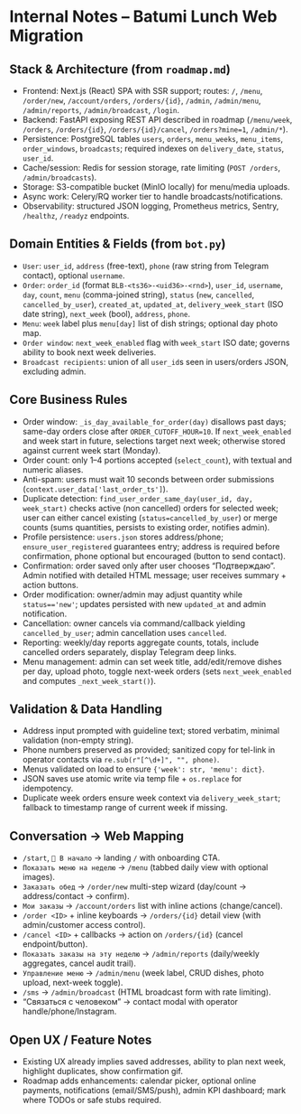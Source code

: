 # Internal Notes – Batumi Lunch Web Migration

## Stack & Architecture (from `roadmap.md`)
- Frontend: Next.js (React) SPA with SSR support; routes: `/`, `/menu`, `/order/new`, `/account/orders`, `/orders/{id}`, `/admin`, `/admin/menu`, `/admin/reports`, `/admin/broadcast`, `/login`.
- Backend: FastAPI exposing REST API described in roadmap (`/menu/week`, `/orders`, `/orders/{id}`, `/orders/{id}/cancel`, `/orders?mine=1`, `/admin/*`).
- Persistence: PostgreSQL tables `users`, `orders`, `menu_weeks`, `menu_items`, `order_windows`, `broadcasts`; required indexes on `delivery_date`, `status`, `user_id`.
- Cache/session: Redis for session storage, rate limiting (`POST /orders`, `/admin/broadcasts`).
- Storage: S3-compatible bucket (MinIO locally) for menu/media uploads.
- Async work: Celery/RQ worker tier to handle broadcasts/notifications.
- Observability: structured JSON logging, Prometheus metrics, Sentry, `/healthz`, `/readyz` endpoints.

## Domain Entities & Fields (from `bot.py`)
- `User`: `user_id`, `address` (free-text), `phone` (raw string from Telegram contact), optional `username`.
- `Order`: `order_id` (format `BLB-<ts36>-<uid36>-<rnd>`), `user_id`, `username`, `day`, `count`, `menu` (comma-joined string), `status` (`new`, `cancelled`, `cancelled_by_user`), `created_at`, `updated_at`, `delivery_week_start` (ISO date string), `next_week` (bool), `address`, `phone`.
- `Menu`: `week` label plus `menu[day]` list of dish strings; optional day photo map.
- `Order window`: `next_week_enabled` flag with `week_start` ISO date; governs ability to book next week deliveries.
- `Broadcast recipients`: union of all `user_id`s seen in users/orders JSON, excluding admin.

## Core Business Rules
- Order window: `_is_day_available_for_order(day)` disallows past days; same-day orders close after `ORDER_CUTOFF_HOUR=10`. If `next_week_enabled` and week start in future, selections target next week; otherwise stored against current week start (Monday).
- Order count: only 1–4 portions accepted (`select_count`), with textual and numeric aliases.
- Anti-spam: users must wait 10 seconds between order submissions (`context.user_data['last_order_ts']`).
- Duplicate detection: `find_user_order_same_day(user_id, day, week_start)` checks active (non cancelled) orders for selected week; user can either cancel existing (`status=cancelled_by_user`) or merge counts (sums quantities, persists to existing order, notifies admin).
- Profile persistence: `users.json` stores address/phone; `ensure_user_registered` guarantees entry; address is required before confirmation, phone optional but encouraged (button to send contact).
- Confirmation: order saved only after user chooses “Подтверждаю”. Admin notified with detailed HTML message; user receives summary + action buttons.
- Order modification: owner/admin may adjust quantity while `status=='new'`; updates persisted with new `updated_at` and admin notification.
- Cancellation: owner cancels via command/callback yielding `cancelled_by_user`; admin cancellation uses `cancelled`.
- Reporting: weekly/day reports aggregate counts, totals, include cancelled orders separately, display Telegram deep links.
- Menu management: admin can set week title, add/edit/remove dishes per day, upload photo, toggle next-week orders (sets `next_week_enabled` and computes `_next_week_start()`).

## Validation & Data Handling
- Address input prompted with guideline text; stored verbatim, minimal validation (non-empty string).
- Phone numbers preserved as provided; sanitized copy for tel-link in operator contacts via `re.sub(r"[^\d+]", "", phone)`.
- Menus validated on load to ensure `{'week': str, 'menu': dict}`.
- JSON saves use atomic write via temp file + `os.replace` for idempotency.
- Duplicate week orders ensure week context via `delivery_week_start`; fallback to timestamp range of current week if missing.

## Conversation → Web Mapping
- `/start`, `🔄 В начало` → landing `/` with onboarding CTA.
- `Показать меню на неделю` → `/menu` (tabbed daily view with optional images).
- `Заказать обед` → `/order/new` multi-step wizard (day/count → address/contact → confirm).
- `Мои заказы` → `/account/orders` list with inline actions (change/cancel).
- `/order <ID>` + inline keyboards → `/orders/{id}` detail view (with admin/customer access control).
- `/cancel <ID>` + callbacks → action on `/orders/{id}` (cancel endpoint/button).
- `Показать заказы на эту неделю` → `/admin/reports` (daily/weekly aggregates, cancel audit trail).
- `Управление меню` → `/admin/menu` (week label, CRUD dishes, photo upload, next-week toggle).
- `/sms` → `/admin/broadcast` (HTML broadcast form with rate limiting).
- “Связаться с человеком” → contact modal with operator handle/phone/Instagram.

## Open UX / Feature Notes
- Existing UX already implies saved addresses, ability to plan next week, highlight duplicates, show confirmation gif.
- Roadmap adds enhancements: calendar picker, optional online payments, notifications (email/SMS/push), admin KPI dashboard; mark where TODOs or safe stubs required.

